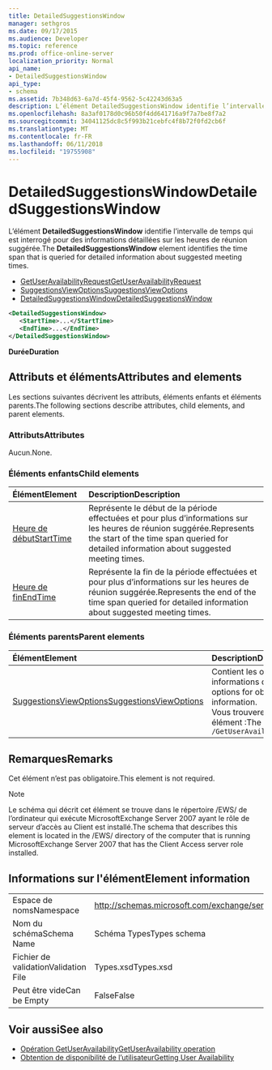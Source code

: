 ```yaml
---
title: DetailedSuggestionsWindow
manager: sethgros
ms.date: 09/17/2015
ms.audience: Developer
ms.topic: reference
ms.prod: office-online-server
localization_priority: Normal
api_name:
- DetailedSuggestionsWindow
api_type:
- schema
ms.assetid: 7b348d63-6a7d-45f4-9562-5c42243d63a5
description: L’élément DetailedSuggestionsWindow identifie l’intervalle de temps qui est interrogé pour des informations détaillées sur les heures de réunion suggérée.
ms.openlocfilehash: 8a3af0178d0c96b50f4dd641716a9f7a7be8f7a2
ms.sourcegitcommit: 34041125dc8c5f993b21cebfc4f8b72f0fd2cb6f
ms.translationtype: MT
ms.contentlocale: fr-FR
ms.lasthandoff: 06/11/2018
ms.locfileid: "19755908"
---
```

# <a name="detailedsuggestionswindow"></a><span data-ttu-id="50391-103">DetailedSuggestionsWindow</span><span class="sxs-lookup"><span data-stu-id="50391-103">DetailedSuggestionsWindow</span></span>

<span data-ttu-id="50391-104">L’élément **DetailedSuggestionsWindow** identifie l’intervalle de temps qui est interrogé pour des informations détaillées sur les heures de réunion suggérée.</span><span class="sxs-lookup"><span data-stu-id="50391-104">The **DetailedSuggestionsWindow** element identifies the time span that is queried for detailed information about suggested meeting times.</span></span> 
  
- [<span data-ttu-id="50391-105">GetUserAvailabilityRequest</span><span class="sxs-lookup"><span data-stu-id="50391-105">GetUserAvailabilityRequest</span></span>](getuseravailabilityrequest.md) 
- [<span data-ttu-id="50391-106">SuggestionsViewOptions</span><span class="sxs-lookup"><span data-stu-id="50391-106">SuggestionsViewOptions</span></span>](suggestionsviewoptions.md) 
- [<span data-ttu-id="50391-107">DetailedSuggestionsWindow</span><span class="sxs-lookup"><span data-stu-id="50391-107">DetailedSuggestionsWindow</span></span>](detailedsuggestionswindow.md)
  
```xml
<DetailedSuggestionsWindow>
   <StartTime>...</StartTime>
   <EndTime>...</EndTime>
</DetailedSuggestionsWindow>
```

 <span data-ttu-id="50391-108">**Durée**</span><span class="sxs-lookup"><span data-stu-id="50391-108">**Duration**</span></span>
## <a name="attributes-and-elements"></a><span data-ttu-id="50391-109">Attributs et éléments</span><span class="sxs-lookup"><span data-stu-id="50391-109">Attributes and elements</span></span>

<span data-ttu-id="50391-110">Les sections suivantes décrivent les attributs, éléments enfants et éléments parents.</span><span class="sxs-lookup"><span data-stu-id="50391-110">The following sections describe attributes, child elements, and parent elements.</span></span>
  
### <a name="attributes"></a><span data-ttu-id="50391-111">Attributs</span><span class="sxs-lookup"><span data-stu-id="50391-111">Attributes</span></span>

<span data-ttu-id="50391-112">Aucun.</span><span class="sxs-lookup"><span data-stu-id="50391-112">None.</span></span>
  
### <a name="child-elements"></a><span data-ttu-id="50391-113">Éléments enfants</span><span class="sxs-lookup"><span data-stu-id="50391-113">Child elements</span></span>

|<span data-ttu-id="50391-114">**Élément**</span><span class="sxs-lookup"><span data-stu-id="50391-114">**Element**</span></span>|<span data-ttu-id="50391-115">**Description**</span><span class="sxs-lookup"><span data-stu-id="50391-115">**Description**</span></span>|
|:-----|:-----|
|[<span data-ttu-id="50391-116">Heure de début</span><span class="sxs-lookup"><span data-stu-id="50391-116">StartTime</span></span>](starttime.md) <br/> |<span data-ttu-id="50391-117">Représente le début de la période effectuées et pour plus d’informations sur les heures de réunion suggérée.</span><span class="sxs-lookup"><span data-stu-id="50391-117">Represents the start of the time span queried for detailed information about suggested meeting times.</span></span>  <br/> |
|[<span data-ttu-id="50391-118">Heure de fin</span><span class="sxs-lookup"><span data-stu-id="50391-118">EndTime</span></span>](endtime.md) <br/> |<span data-ttu-id="50391-119">Représente la fin de la période effectuées et pour plus d’informations sur les heures de réunion suggérée.</span><span class="sxs-lookup"><span data-stu-id="50391-119">Represents the end of the time span queried for detailed information about suggested meeting times.</span></span>  <br/> |
   
### <a name="parent-elements"></a><span data-ttu-id="50391-120">Éléments parents</span><span class="sxs-lookup"><span data-stu-id="50391-120">Parent elements</span></span>

|<span data-ttu-id="50391-121">**Élément**</span><span class="sxs-lookup"><span data-stu-id="50391-121">**Element**</span></span>|<span data-ttu-id="50391-122">**Description**</span><span class="sxs-lookup"><span data-stu-id="50391-122">**Description**</span></span>|
|:-----|:-----|
|[<span data-ttu-id="50391-123">SuggestionsViewOptions</span><span class="sxs-lookup"><span data-stu-id="50391-123">SuggestionsViewOptions</span></span>](suggestionsviewoptions.md) <br/> |<span data-ttu-id="50391-124">Contient les options permettant d’obtenir des informations de suggestion de réunion.</span><span class="sxs-lookup"><span data-stu-id="50391-124">Contains the options for obtaining meeting suggestion information.</span></span>  <br/> <span data-ttu-id="50391-125">Vous trouverez ci-dessous le XPath pour cet élément :</span><span class="sxs-lookup"><span data-stu-id="50391-125">The following is the XPath to this element:</span></span>  <br/>  `/GetUserAvailabilityRequest/SuggestionViewOptions` <br/> |
   
## <a name="remarks"></a><span data-ttu-id="50391-126">Remarques</span><span class="sxs-lookup"><span data-stu-id="50391-126">Remarks</span></span>

<span data-ttu-id="50391-127">Cet élément n’est pas obligatoire.</span><span class="sxs-lookup"><span data-stu-id="50391-127">This element is not required.</span></span>
  
> [!NOTE]
> <span data-ttu-id="50391-128">Le schéma qui décrit cet élément se trouve dans le répertoire /EWS/ de l’ordinateur qui exécute MicrosoftExchange Server 2007 ayant le rôle de serveur d’accès au Client est installé.</span><span class="sxs-lookup"><span data-stu-id="50391-128">The schema that describes this element is located in the /EWS/ directory of the computer that is running MicrosoftExchange Server 2007 that has the Client Access server role installed.</span></span> 
  
## <a name="element-information"></a><span data-ttu-id="50391-129">Informations sur l'élément</span><span class="sxs-lookup"><span data-stu-id="50391-129">Element information</span></span>

|||
|:-----|:-----|
|<span data-ttu-id="50391-130">Espace de noms</span><span class="sxs-lookup"><span data-stu-id="50391-130">Namespace</span></span>  <br/> |http://schemas.microsoft.com/exchange/services/2006/types  <br/> |
|<span data-ttu-id="50391-131">Nom du schéma</span><span class="sxs-lookup"><span data-stu-id="50391-131">Schema Name</span></span>  <br/> |<span data-ttu-id="50391-132">Schéma Types</span><span class="sxs-lookup"><span data-stu-id="50391-132">Types schema</span></span>  <br/> |
|<span data-ttu-id="50391-133">Fichier de validation</span><span class="sxs-lookup"><span data-stu-id="50391-133">Validation File</span></span>  <br/> |<span data-ttu-id="50391-134">Types.xsd</span><span class="sxs-lookup"><span data-stu-id="50391-134">Types.xsd</span></span>  <br/> |
|<span data-ttu-id="50391-135">Peut être vide</span><span class="sxs-lookup"><span data-stu-id="50391-135">Can be Empty</span></span>  <br/> |<span data-ttu-id="50391-136">False</span><span class="sxs-lookup"><span data-stu-id="50391-136">False</span></span>  <br/> |
   
## <a name="see-also"></a><span data-ttu-id="50391-137">Voir aussi</span><span class="sxs-lookup"><span data-stu-id="50391-137">See also</span></span>

- [<span data-ttu-id="50391-138">Opération GetUserAvailability</span><span class="sxs-lookup"><span data-stu-id="50391-138">GetUserAvailability operation</span></span>](getuseravailability-operation.md)
- [<span data-ttu-id="50391-139">Obtention de disponibilité de l’utilisateur</span><span class="sxs-lookup"><span data-stu-id="50391-139">Getting User Availability</span></span>](http://msdn.microsoft.com/library/d4133fcb-9b0f-4e6b-aadf-a389da83516a%28Office.15%29.aspx)


